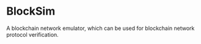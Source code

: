 # BlockSim
A blockchain network emulator, which can be used for blockchain network protocol verification.
